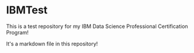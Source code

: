# IBMTest
This is a test repository for my IBM Data Science Professional Certification Program!

It's a markdown file in this repository!
